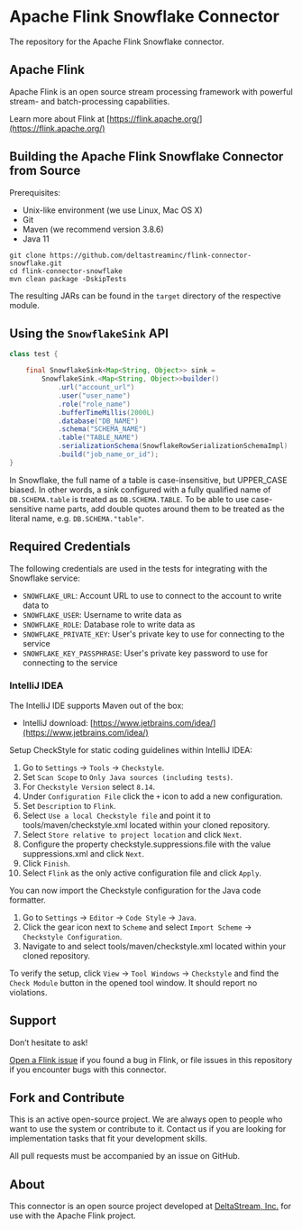 # Apache Flink Snowflake Connector

The repository for the Apache Flink Snowflake connector.

## Apache Flink

Apache Flink is an open source stream processing framework with powerful stream- and batch-processing capabilities.

Learn more about Flink at [https://flink.apache.org/](https://flink.apache.org/)

## Building the Apache Flink Snowflake Connector from Source

Prerequisites:

* Unix-like environment (we use Linux, Mac OS X)
* Git
* Maven (we recommend version 3.8.6)
* Java 11

```
git clone https://github.com/deltastreaminc/flink-connector-snowflake.git
cd flink-connector-snowflake
mvn clean package -DskipTests
```

The resulting JARs can be found in the `target` directory of the respective module.

## Using the `SnowflakeSink` API

```java
class test {

    final SnowflakeSink<Map<String, Object>> sink =
        SnowflakeSink.<Map<String, Object>>builder()
            .url("account_url")
            .user("user_name")
            .role("role_name")
            .bufferTimeMillis(2000L)
            .database("DB_NAME")
            .schema("SCHEMA_NAME")
            .table("TABLE_NAME")
            .serializationSchema(SnowflakeRowSerializationSchemaImpl)
            .build("job_name_or_id");
}
```

In Snowflake, the full name of a table is case-insensitive, but UPPER_CASE biased. In other words, a sink configured with a fully qualified name of `DB.SCHEMA.table` is treated as `DB.SCHEMA.TABLE`. To be able to use case-sensitive name parts, add double quotes around them to be treated as the literal name, e.g. `DB.SCHEMA."table"`.

## Required Credentials

The following credentials are used in the tests for integrating with the Snowflake service:

* `SNOWFLAKE_URL`: Account URL to use to connect to the account to write data to
* `SNOWFLAKE_USER`: Username to write data as
* `SNOWFLAKE_ROLE`: Database role to write data as
* `SNOWFLAKE_PRIVATE_KEY`: User's private key to use for connecting to the service
* `SNOWFLAKE_KEY_PASSPHRASE`: User's private key password to use for connecting to the service

### IntelliJ IDEA

The IntelliJ IDE supports Maven out of the box:

* IntelliJ download: [https://www.jetbrains.com/idea/](https://www.jetbrains.com/idea/)

Setup CheckStyle for static coding guidelines within IntelliJ IDEA:

1. Go to `Settings` → `Tools` → `Checkstyle`.
2. Set `Scan Scope` to `Only Java sources (including tests)`.
3. For `Checkstyle Version` select `8.14`.
4. Under `Configuration File` click the `+` icon to add a new configuration.
5. Set `Description` to `Flink`.
6. Select `Use a local Checkstyle file` and point it to tools/maven/checkstyle.xml located within your cloned repository.
7. Select `Store relative to project location` and click `Next`.
8. Configure the property checkstyle.suppressions.file with the value suppressions.xml and click `Next`.
9. Click `Finish`.
10. Select `Flink` as the only active configuration file and click `Apply`.

You can now import the Checkstyle configuration for the Java code formatter.

1. Go to `Settings` → `Editor` → `Code Style` → `Java`.
2. Click the gear icon next to `Scheme` and select `Import Scheme` → `Checkstyle Configuration`.
3. Navigate to and select tools/maven/checkstyle.xml located within your cloned repository.

To verify the setup, click `View` → `Tool Windows` → `Checkstyle` and find the `Check Module` button in the opened tool window. It should report no violations.

## Support

Don’t hesitate to ask!

[Open a Flink issue](https://issues.apache.org/jira/browse/FLINK) if you found a bug in Flink, or file issues in this repository if you encounter bugs with this connector.

## Fork and Contribute

This is an active open-source project. We are always open to people who want to use the system or contribute to it.
Contact us if you are looking for implementation tasks that fit your development skills.

All pull requests must be accompanied by an issue on GitHub.

## About

This connector is an open source project developed at [DeltaStream, Inc.](https://www.deltastream.io/) for use with the Apache Flink project.
